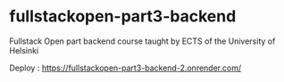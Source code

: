 # fullstackopen-part3-backend
Fullstack Open part backend course taught by ECTS of the University of Helsinki 

Deploy : https://fullstackopen-part3-backend-2.onrender.com/
